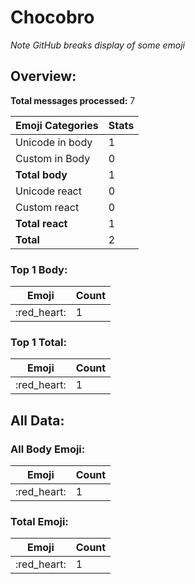 # Chocobro

*Note GitHub breaks display of some emoji*

## Overview:

**Total messages processed:** 7

Emoji Categories | Stats
-------|--------
Unicode in body | 1
Custom in Body | 0
**Total body** | 1
Unicode react | 0
Custom react | 0
**Total react** | 1
**Total** | 2

### Top 1 Body:

Emoji | Count
-------|--------
:red_heart: | 1

### Top 1 Total:

Emoji | Count
-------|--------
:red_heart: | 1

## All Data:

### All Body Emoji:

Emoji | Count
-------|--------
:red_heart: | 1

### Total Emoji:

Emoji | Count
-------|--------
:red_heart: | 1

